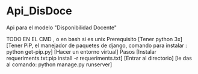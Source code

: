 # Api_DisDoce
Api para el modelo "Disponibilidad Docente"

TODO EN EL CMD , o en bash si es unix
Prerequisito
  [Tener python 3x]
  [Tener PiP, el manejador de paquetes de django, comando para instalar : python get-pip.py]
  [Hacer un entorno virtual]
Pasos
[Instalar requeriments.txt:pip install -r requeriments.txt]
[Entrar al directorio]
[le das al comando: python manage.py runserver]
